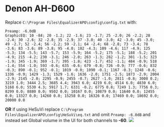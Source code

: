 # Denon AH-D600
Replace `C:\Program Files\EqualizerAPO\config\config.txt` with:
```
Preamp: -6.0dB
GraphicEQ: 10 -84; 20 -1.2; 22 -1.6; 23 -1.7; 25 -2.0; 26 -2.2; 28 -2.4; 30 -2.6; 32 -2.8; 35 -2.9; 37 -3.0; 40 -3.0; 42 -3.0; 45 -3.0; 49 -2.7; 52 -2.4; 56 -2.2; 59 -2.1; 64 -2.4; 68 -2.8; 73 -3.4; 78 -3.6; 83 -3.6; 89 -3.8; 95 -4.0; 102 -4.3; 109 -4.6; 117 -4.9; 125 -5.3; 134 -5.5; 143 -5.7; 153 -5.9; 164 -5.2; 175 -5.1; 188 -5.2; 201 -4.9; 215 -4.2; 230 -3.1; 246 -2.0; 263 -1.3; 282 -1.2; 301 -1.5; 323 -1.9; 345 -1.9; 369 -1.7; 395 -1.8; 423 -1.7; 452 -1.1; 484 -0.9; 518 -1.4; 554 -1.0; 593 -0.6; 635 -0.6; 679 -0.8; 726 -0.9; 777 -0.6; 832 -0.3; 890 -0.1; 952 -0.1; 1019 -0.0; 1090 -0.1; 1167 -0.3; 1248 -0.6; 1336 -0.9; 1429 -1.3; 1529 -1.6; 1636 -2.0; 1751 -2.5; 1873 -2.9; 2004 -2.9; 2145 -2.0; 2295 -0.9; 2455 -0.7; 2627 -1.0; 2811 -0.8; 3008 0.2; 3219 1.0; 3444 2.5; 3685 4.4; 3943 6.0; 4219 6.0; 4514 6.0; 4830 6.0; 5168 6.0; 5530 4.3; 5917 1.7; 6331 -0.2; 6775 0.8; 7249 1.3; 7756 0.3; 8299 0.0; 8880 0.0; 9502 0.0; 10167 0.0; 10879 0.0; 11640 0.0; 12455 0.0; 13327 0.0; 14260 0.0; 15258 0.0; 16326 0.0; 17469 0.0; 18692 0.0; 20000 0.0
```
**OR** if using HeSuVi replace `C:\Program Files\EqualizerAPO\config\HeSuVi\eq.txt` and omit `Preamp: -6.0dB` and instead set Global volume in the UI for both channels to **-60**.
![](https://raw.githubusercontent.com/jaakkopasanen/AutoEq/master/results/Innerfidelity%202017/headphoncecom/onear/Denon%20AH-D600/Denon%20AH-D600.png)